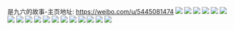 是九六的故事-主页地址: https://weibo.com/u/5445081474 
![](https://wx4.sinaimg.cn/mw2000/005Wv0qKly1h8o6hq6b70j31zh2z71l1.jpg) 
![](https://wx4.sinaimg.cn/mw2000/005Wv0qKly1h8o6hsj9gxj321731s7wj.jpg) 
![](https://wx4.sinaimg.cn/mw2000/005Wv0qKly1h8o6hu1exqj33402c07wi.jpg) 
![](https://wx4.sinaimg.cn/mw2000/005Wv0qKly1h8o6hvb02dj325a25au0x.jpg) 
![](https://wx4.sinaimg.cn/mw2000/005Wv0qKly1h8o6hlqukmj32c0340e82.jpg) 
![](https://wx4.sinaimg.cn/mw2000/005Wv0qKly1h8o6hx3puuj32c02c0npe.jpg) 
![](https://wx4.sinaimg.cn/mw2000/005Wv0qKly1h8o6i08udaj32c0340u10.jpg) 
![](https://wx4.sinaimg.cn/mw2000/005Wv0qKly1h8o6i1r3q0j32c0340u0x.jpg) 
![](https://wx4.sinaimg.cn/mw2000/005Wv0qKly1h78ox13a33j32c0355kjm.jpg) 
![](https://wx4.sinaimg.cn/mw2000/005Wv0qKly1h78ox4lb7lj32c0340nfl.jpg) 
![](https://wx4.sinaimg.cn/mw2000/005Wv0qKly1h78ox7hzdkj32c0340npe.jpg) 
![](https://wx4.sinaimg.cn/mw2000/005Wv0qKly1h6q6tksaanj32c036pkjo.jpg) 
![](https://wx4.sinaimg.cn/mw2000/005Wv0qKly1h6q6tosebzj32c03apb2c.jpg) 
![](https://wx4.sinaimg.cn/mw2000/005Wv0qKly1h6q6tgc4y4j31k92cdnpd.jpg) 
![](https://wx4.sinaimg.cn/mw2000/005Wv0qKly1h6q6tqlomyj31jl2bejwh.jpg) 
![](https://wx4.sinaimg.cn/mw2000/005Wv0qKly1h3y1wqxjwaj30u0190ao4.jpg) 
![](https://wx4.sinaimg.cn/mw2000/005Wv0qKly1h3y1ws1ljuj30u0140gy6.jpg) 
![](https://wx4.sinaimg.cn/mw2000/005Wv0qKly1h3y1wus0g1j31hg0u0doa.jpg) 
